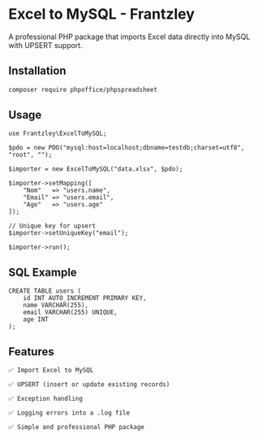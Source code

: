 # Excel to MySQL - Frantzley

A professional PHP package that imports Excel data directly into MySQL with UPSERT support.

## Installation
```bash
composer require phpoffice/phpspreadsheet
```
## Usage
```
use Frantzley\ExcelToMySQL;

$pdo = new PDO("mysql:host=localhost;dbname=testdb;charset=utf8", "root", "");

$importer = new ExcelToMySQL("data.xlsx", $pdo);

$importer->setMapping([
    "Nom"   => "users.name",
    "Email" => "users.email",
    "Age"   => "users.age"
]);

// Unique key for upsert
$importer->setUniqueKey("email");

$importer->run();
```
## SQL Example
```
CREATE TABLE users (
    id INT AUTO_INCREMENT PRIMARY KEY,
    name VARCHAR(255),
    email VARCHAR(255) UNIQUE,
    age INT
);

```
## Features
```
✅ Import Excel to MySQL

✅ UPSERT (insert or update existing records)

✅ Exception handling

✅ Logging errors into a .log file

✅ Simple and professional PHP package
